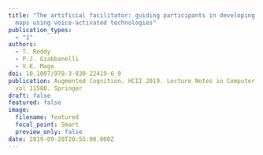 ```yaml
---
title: "The artificial facilitator: guiding participants in developing causal
  maps using voice-activated technologies"
publication_types:
  - "1"
authors:
  - T. Reddy
  - P.J. Giabbanelli
  - V.K. Mago
doi: 10.1007/978-3-030-22419-6_9
publication: Augmented Cognition. HCII 2019. Lecture Notes in Computer Science,
  vol 11580. Springer
draft: false
featured: false
image:
  filename: featured
  focal_point: Smart
  preview_only: false
date: 2019-09-28T20:55:00.000Z
---
```

